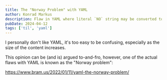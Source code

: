 ```yaml
---
title: The "Norway Problem" with YAML
author: Konrad Markus
description: Flaw in YAML where literal `NO` string may be converted to a boolean false.
pubDate: 2024-04-12
tags: ['til', 'yaml']
---
```


I personally don't like YAML, it's too easy to be confusing, especially as the size of the content increases.

This opinion can be (and is) argued to-and-fro, however, one of the actual flaws with YAML is known as the "Norway problem":

https://www.bram.us/2022/01/11/yaml-the-norway-problem/
